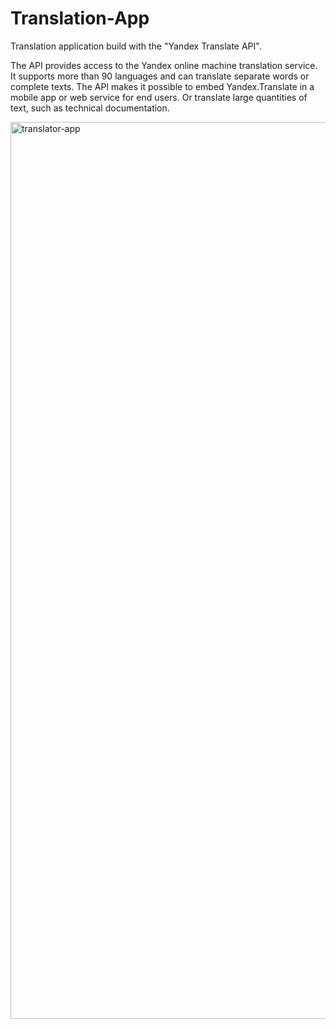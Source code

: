 # Translation-App
Translation application build with the "Yandex Translate API".

The API provides access to the Yandex online machine translation service. It supports more than 90 languages and can translate separate words or complete texts. The API makes it possible to embed Yandex.Translate in a mobile app or web service for end users. Or translate large quantities of text, such as technical documentation.

<img width="1435" alt="translator-app" src="https://user-images.githubusercontent.com/16888361/34393742-9a779dd6-eb22-11e7-88d3-1373428052f5.png">
